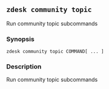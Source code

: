 ## `zdesk community topic`

Run community topic subcommands

### Synopsis

    zdesk community topic COMMAND[ ... ]

### Description

Run community topic subcommands


